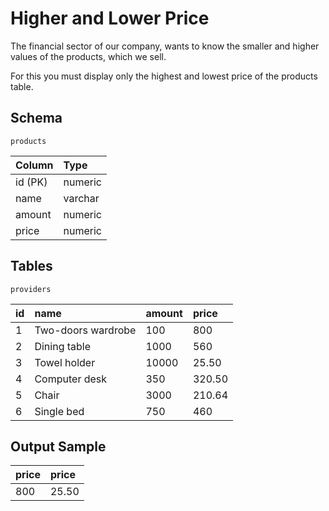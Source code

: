 # Higher and Lower Price
The financial sector of our company, wants to know the smaller and higher values of the products, which we sell.

For this you must display only the highest and lowest price of the products table.

## Schema
    products
| Column  | Type    |
|:------- |:--------|
| id (PK) | numeric |
| name    | varchar |
| amount  | numeric |
| price   | numeric |

## Tables
    providers
| id | name               | amount | price  |
|:---|:-------------------|:-------|:-------|
| 1  | Two-doors wardrobe | 100    | 800    |
| 2  | Dining table       | 1000   | 560    |
| 3  | Towel holder       | 10000  | 25.50  |
| 4  | Computer desk      | 350    | 320.50 |
| 5  | Chair              | 3000   | 210.64 |
| 6  | Single bed         | 750    | 460    |

## Output Sample
| price | price |
|:------|:------|
| 800   | 25.50 |